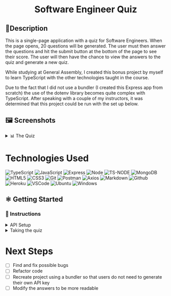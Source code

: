 # <h1 align="center">Software Engineer Quiz</h1>

## 📝Description
This is a single-page application with a quiz for Software Engineers.  When the page opens, 20 questions will be generated.  The user must then answer the questions and hit the submit button at the bottom of the page to see their score.  The user will then have the chance to view the answers to the quiz and generate a new quiz.

While studying at General Assembly, I created this bonus project by myself to learn TypeScript with the other technologies taught in the course.

Due to the fact that I did not use a bundler (I created this Express app from scratch) the use of the dotenv library becomes quite complex with TypeScript.  After speaking with a couple of my instructors, it was determined that this project could be run with the set up below.

## 🖼️ Screenshots

<details>
 <summary> 📊 The Quiz</summary>
 
 | Description | Screenshot |
 |------------ | ------------|
 | <h3 align="center">Top of the Page</h3> | <img src="imgs/quiz-app-front-page.png" width="500">
 | <h3 align="center">Finished Quiz</h3> | <img src="imgs/quiz-app-solutions.png" width="500">
 
</details>

# Technologies Used
![TypeScript](https://img.shields.io/badge/TypeScript-007ACC?style=for-the-badge&logo=typescript&logoColor=white)
![JavaScript](https://img.shields.io/badge/JavaScript-323330?style=for-the-badge&logo=javascript&logoColor=F7DF1E)
![Express](https://img.shields.io/badge/Express%20js-000000?style=for-the-badge&logo=express&logoColor=white)
![Node](https://img.shields.io/badge/Node%20js-339933?style=for-the-badge&logo=nodedotjs&logoColor=white)
![TS-NODE](https://img.shields.io/badge/ts--node-3178C6?style=for-the-badge&logo=ts-node&logoColor=white)
![MongoDB](https://img.shields.io/badge/MongoDB-4EA94B?style=for-the-badge&logo=mongodb&logoColor=white)
![HTML5](https://img.shields.io/badge/HTML5-E34F26?style=for-the-badge&logo=html5&logoColor=white)
![CSS3](https://img.shields.io/badge/CSS3-1572B6?style=for-the-badge&logo=css3&logoColor=white)
![Git](https://img.shields.io/badge/GIT-E44C30?style=for-the-badge&logo=git&logoColor=white)
![Postman](https://img.shields.io/badge/Postman-FF6C37?style=for-the-badge&logo=Postman&logoColor=white)
![Axios](https://img.shields.io/badge/axios-671ddf?&style=for-the-badge&logo=axios&logoColor=white)
![Markdown](https://img.shields.io/badge/Markdown-000000?style=for-the-badge&logo=markdown&logoColor=white)
![Github](https://img.shields.io/badge/GitHub-100000?style=for-the-badge&logo=github&logoColor=white)
![Heroku](https://img.shields.io/badge/Heroku-430098?style=for-the-badge&logo=heroku&logoColor=white)
![VSCode](https://img.shields.io/badge/VSCode-0078D4?style=for-the-badge&logo=visual%20studio%20code&logoColor=white)
![Ubuntu](https://img.shields.io/badge/Ubuntu-E95420?style=for-the-badge&logo=ubuntu&logoColor=white)
![Windows](https://img.shields.io/badge/Windows-0078D6?style=for-the-badge&logo=windows&logoColor=white)

## ⚛️ Getting Started
### 📲 Instructions
<details>
<summary>API Setup</summary>
1. Navigate to the website https://quizapi.io/ and generate your own API key.
 
2. In the terminal, before running the server, enter the command 'export QUIZ_API_KEY=[YOUR API KEY]'.
 
3. Then, start the server as usual.
</details>
<details>
<summary>Taking the quiz</summary>
1. The API will generate 20 questions.
 
2. Answer each question by clicking one of the boxes.
 
3. Submit the quiz at the end the see your scores and the answers.

4. Select "New Quiz" to take another quiz.
</details>

# Next Steps

- [ ] Find and fix possible bugs
- [ ] Refactor code
- [ ] Recreate project using a bundler so that users do not need to generate their own API key
- [ ] Modify the answers to be more readable